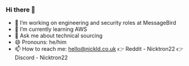 ### Hi there 👋

- 🔭 I’m working on engineering and security roles at MessageBird 
- 🌱 I’m currently learning AWS
- 💬 Ask me about technical sourcing 
- 😄 Pronouns: he/him
- 📫 How to reach me: hello@nickld.co.uk
👉 Reddit - Nicktron22
👉 Discord - Nicktron22 
